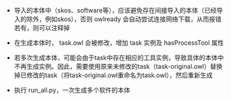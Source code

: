 - 导入的本体中（skos、software等），应该避免存在间接导入的本体（已经导入的除外，例如skos），否则 owlready 会自动尝试连接网络下载，从而报错
若有，则可以注释掉

- 在生成本体时， task.owl 会被修改，增加 task 实例及 hasProcessTool 属性
- 若多次生成本体，可能会由于task中存在相应的工具实例，导致具体的本体中不再生成实例。因此，需要使用原来未修改的task（task-original.owl）替换掉已修改的task（将task-original.owl重命名为task.owl），然后重新生成

- 执行 run_all.py，一次生成多个软件的本体